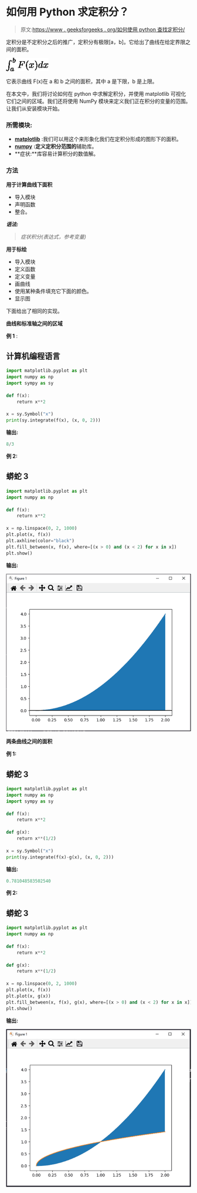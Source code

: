 # 如何用 Python 求定积分？

> 原文:[https://www . geeksforgeeks . org/如何使用 python 查找定积分/](https://www.geeksforgeeks.org/how-to-find-definite-integral-using-python/)

定积分是不定积分之后的推广，定积分有极限[a，b]。它给出了曲线在给定界限之间的面积。

![\int_{a}^b F(x)dx](img/747737aaa6942fa2d122c586c0e193e1.png "Rendered by QuickLaTeX.com")

它表示曲线 F(x)在 a 和 b 之间的面积，其中 a 是下限，b 是上限。

在本文中，我们将讨论如何在 python 中求解定积分，并使用 matplotlib 可视化它们之间的区域。我们还将使用 NumPy 模块来定义我们正在积分的变量的范围。让我们从安装模块开始。

### 所需模块:

*   [**matplotlib**](https://www.geeksforgeeks.org/python-introduction-matplotlib/) :我们可以用这个来形象化我们在定积分形成的图形下的面积。
*   [**numpy**](https://www.geeksforgeeks.org/numpy-in-python-set-1-introduction/) **:定义定积分范围的**辅助库。
*   **症状:**库容易计算积分的数值解。

### 方法

**用于计算曲线下面积**

*   导入模块
*   声明函数
*   整合。

***语法:***

> *症状积分(表达式，参考变量)*

**用于标绘**

*   导入模块
*   定义函数
*   定义变量
*   画曲线
*   使用某种条件填充它下面的颜色。
*   显示图

下面给出了相同的实现。

**曲线和标准轴之间的区域**

**例 1** :

## 计算机编程语言

```py
import matplotlib.pyplot as plt
import numpy as np
import sympy as sy

def f(x):
    return x**2

x = sy.Symbol("x")
print(sy.integrate(f(x), (x, 0, 2)))
```

**输出:**

```py
8/3
```

**例 2:**

## 蟒蛇 3

```py
import matplotlib.pyplot as plt
import numpy as np

def f(x):
    return x**2

x = np.linspace(0, 2, 1000)
plt.plot(x, f(x))
plt.axhline(color="black")
plt.fill_between(x, f(x), where=[(x > 0) and (x < 2) for x in x])
plt.show()
```

**输出:**

![](img/ad1eb37e87fda4543457d019d8f9630a.png)

**两条曲线之间的面积**

**例 1:**

## 蟒蛇 3

```py
import matplotlib.pyplot as plt
import numpy as np
import sympy as sy

def f(x):
    return x**2

def g(x):
    return x**(1/2)

x = sy.Symbol("x")
print(sy.integrate(f(x)-g(x), (x, 0, 2)))
```

**输出:**

```py
0.781048583502540
```

**例 2:**

## 蟒蛇 3

```py
import matplotlib.pyplot as plt
import numpy as np

def f(x):
    return x**2

def g(x):
    return x**(1/2)

x = np.linspace(0, 2, 1000)
plt.plot(x, f(x))
plt.plot(x, g(x))
plt.fill_between(x, f(x), g(x), where=[(x > 0) and (x < 2) for x in x])
plt.show()
```

**输出:**

![](img/123c8377685a1ebddf22f5de72587e75.png)